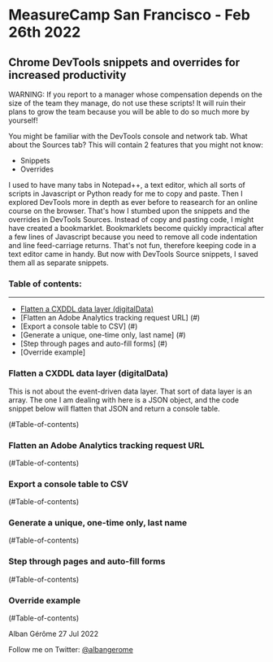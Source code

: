 MeasureCamp San Francisco - Feb 26th 2022
====================================

Chrome DevTools snippets and overrides for increased productivity
-----------------------------------------------------------------

WARNING: If you report to a manager whose compensation depends on the size of the team they manage, do not use these scripts! It will ruin their plans to grow the team because you will be able to do so much more by yourself!

You might be familiar with the DevTools console and network tab. What about the Sources tab? This will contain 2 features that you might not know:

* Snippets
* Overrides

I used to have many tabs in Notepad++, a text editor, which all sorts of scripts in Javascript or Python ready for me to copy and paste. Then I explored DevTools more in depth as ever before to reasearch for an online course on the browser. That's how I stumbed upon the snippets and the overrides in DevTools Sources. Instead of copy and pasting code, I might have created a bookmarklet. Bookmarklets become quickly impractical after a few lines of Javascript because you need to remove all code indentation and line feed-carriage returns. That's not fun, therefore keeping code in a text editor came in handy. But now with DevTools Source snippets, I saved them all as separate snippets.

<a id="Table-of-contents"></a>
### Table of contents:
----------------------
* [Flatten a CXDDL data layer (digitalData)](#)
* [Flatten an Adobe Analytics tracking request URL] (#)
* [Export a console table to CSV] (#)
* [Generate a unique, one-time only, last name] (#)
* [Step through pages and auto-fill forms] (#)
* [Override example]

<a id=""></a>
### Flatten a CXDDL data layer (digitalData)
This is not about the event-driven data layer. That sort of data layer is an array. The one I am dealing with here is a JSON object, and the code snippet below will flatten that JSON and return a console table.

(#Table-of-contents)
<a id=""></a>
### Flatten an Adobe Analytics tracking request URL

(#Table-of-contents)
<a id=""></a>
### Export a console table to CSV

(#Table-of-contents)
<a id=""></a>
### Generate a unique, one-time only, last name

(#Table-of-contents)
<a id=""></a>
### Step through pages and auto-fill forms

(#Table-of-contents)
<a id=""></a>
### Override example

(#Table-of-contents)

Alban Gérôme
27 Jul 2022

Follow me on Twitter: <a href="https://twitter.com/albangerome?lang=en-gb" title="Follow Alban Gérôme on  Twitter">@albangerome</a>

